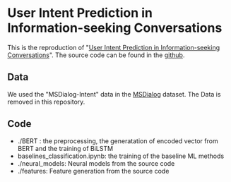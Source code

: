 # User Intent Prediction in Information-seeking Conversations
This is the reproduction of "[User Intent Prediction in Information-seeking Conversations](https://arxiv.org/pdf/1901.03489.pdf)". The source code can be found in the [github](https://github.com/prdwb/UserIntentPrediction).

## Data
We used the "MSDialog-Intent" data in the [MSDialog](https://ciir.cs.umass.edu/downloads/msdialog/) dataset. 
The Data is removed in this repository. 

## Code
+ ./BERT : the preprocessing, the generatation of encoded vector from BERT and the training of BiLSTM
+ baselines_classification.ipynb: the training of the baseline ML methods
+ ./neural_models: Neural models from the source code 
+ ./features: Feature generation from the source code 
